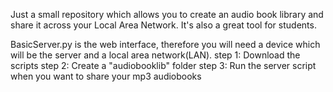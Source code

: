 Just a small repository which allows you to create an audio book library and share it across your Local Area Network.
It's also a great tool for students.

BasicServer.py is the web interface, therefore you will need a device which will be the server and a local area network(LAN).
step 1: Download the scripts
step 2: Create a "audiobooklib" folder
step 3: Run the server script when you want to share your mp3 audiobooks

